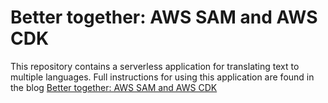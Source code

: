 # Better together: AWS SAM and AWS CDK

This repository contains a serverless application for translating text to multiple languages. 
Full instructions for using this application are found in the blog [Better together: AWS SAM and AWS CDK](https://aws.amazon.com/blogs/compute/better-together-aws-sam-and-aws-cdk/)
